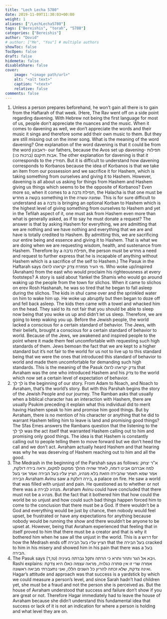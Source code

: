 ```yaml
---
title: "Lech Lecha 5780"
date: 2019-11-09T11:30:03+00:00
weight: 1
aliases: ["/LechLecha5780"]
tags: ["Bereishis", "torah", "5780"]
categories: ["Bereishis"]
author: "Dovid"
# author: ["Me", "You"] # multiple authors
showToc: false
TocOpen: false
draft: false
hidemeta: false
disableShare: false
cover:
    image: "<image path/url>"
    alt: "<alt text>"
    caption: "<text>"
    relative: false
comments: false
---
```

1) Unless a person prepares beforehand, he won’t gain all there is to gain from the Haftarah of that week.
(Here, The Rav went off on a side point regarding davening.
With Hebrew not being the first language for most of us, people don’t appreciate the nuances and the music. When it comes to davening as well, we don’t appreciate the words and their music it sings and therefore some add their own music to them. But they are still missing out on the inner song. What is the meaning of the word davening? One explanation of the word davening is that it could be from the word דאבונון- our fathers, because the Avos set up davening- תפילות אבות תיקנם (ברכות כו:). The other explanation for davening is that it corresponds to the תמידין. But it is difficult to understand how davening corresponds to Korbanos because the idea of Korbanos is that we take an item from our possession and we sacrifice it for Hashem, which is taking something from ourselves and giving it to Hashem. However, davening is all about us asking for things from Hashem and Hashem giving us things which seems to be the opposite of Korbanos? Even more so, when it comes to a תפילת נדבה, the Halacha is that one must be מחדש a בקשה something in the שמונה עשרה. This is for sure difficult to understand as a נדבה is bringing an optional Korban to Hashem which is the highest level of giving something from ourselves to Hashem and yet in the Tefilah aspect of it, one must ask from Hashem even more than what is generally asked, as if to say he must donate a request?
The answer is that by asking Hashem for everything, we are admitting that we are nothing and we have nothing and everything that we are and have is totally credited to Hashem. By admitting this, we are sacrificing our entire being and essence and giving it to Hashem. That is what we are doing when we are requesting wisdom, health, and sustenance from Hashem. Therefore by a תפילת נדבה, the person must be מחדש a need and request to further express that he is incapable of anything without Hashem which is a sacrifice of the self to Hashem.)
The Pasuk in the Haftarah says מי העיר ממזרח צדק יקראהו לרגלו. Who woke up/inspired (Avraham) from the east who would proclaim his righteousness at every footsteps?
A story is said about Yankel the Shamis who would go around waking up the people from the town for slichos. When it came to slichos on erev Rosh Hashanah, he was so tired that he began to fall asleep during the slichos. The kids in shul came over and the sprinkled water on him to wake him up. He woke up abruptly but then began to doze off and fell back asleep. The kids then came with a towel and whacked him on the head. They said to its not fair that you should be able to sleep now being that you woke us up and didn’t let us sleep. Therefore, we are going to keep waking you up.
Before the Jewish people, the world lacked a conscious for a certain standard of behavior. The Jews, with their beliefs, brought a conscious for a certain standard of behavior to world. Because of the Jews, we awakened and inspired people to the point where it made them feel uncomfortable with requesting such high standards of them. Jews bemoan the fact that we are kept to a higher standard but it’s not fair to the world for us not to live up to this standard being that we were the ones that introduced this standard of behavior to world and made them uncomfortable for demanding such high standards. This is the meaning of the Pasuk צדק יקראהו לרגלו that Avraham was the one who introduced Hashem and his צדק to the world which now set a certain level of expectation of behavior.
2) לך לך is the beginning of our story. From Adam to Noach, and Noach to Avraham, that’s the world’s story. But with this Parshah begins the story of the Jewish People and our journey.
The Ramban asks that usually when a biblical character has an interaction with Hashem, there are usually Psukim preceding it explain what this individual did to merit having Hashem speak to him and promise him good things. But by Avraham, there is no mention of his character or anything that he did to warrant Hashem telling him to leave is land and promising good things?
The Sfas Emes answers the Rambans question that the listening to the לך לך was the act itself that warranted Hashem calling out to him and promising only good things. The idea is that Hashem is constantly calling out to people telling them to move forward but we don’t heed the call and we don’t act. Avraham actually heard Hashem and that hearing was why he was deserving of Hashem reaching out to him and all the good.
3) The Medrash in the beginning of the Parshah says as follows:
א"ר יצחק למה אברהם אבינו דומה, לאחד שהיה מהלך ממקום למקום, וראה בירה דולקת, אמר שמא תאמר שהבירה הזאת בלא מנהיג, הציץ עליו בעל הבירה ואמר אני בעל הבירה
Avraham Avinu saw a בירה דולקת, a palace on fire. He saw a world that was filled with unjust and pain. He questioned as to whether or not there was a מנהיג לבירה. Avraham Avinu could have concluded that there must not be a מנהיג. But the fact that it bothered him that how could the world be so unjust and how could such bad things happen forced him to come to the conclusion that there must be a God. If there wouldn’t be a God and everything would be just by chance, then nobody would feel upset, be frustrated or have any expectations for anything because nobody would be running the show and there wouldn’t be anyone to be upset at. However, being that Avraham experienced that feeling that in itself proved to him that there must be a creator and that is why it bothered him when he saw all the unjust in the world. This is a דרוש for how the Medrash ends off הציץ עליו בעל הבירה that the בעל הבירה cracked to him in his misery and showed him in his pain that there was a בעל הבירה.  
4) The Pasuk says ויבא אל הגר ותהר ותרא כי הרתה ותקל גברתה בעיניה (טז,ד). Rashi explains:
 אמרה שרי זו אין סתרה כגלויה, מראה עצמה כאלו היא צדקת ואינה צדקת, שלא זכתה להריון כל השנים הללו, ואני נתעברתי מביאה ראשונה.
Hagar’s attitude and approach was that success is a yardstick by which we could measure a person’s level, and since Sarah hadn’t had children yet, she must be a fraud and not the person she is perceived as. But the house of Avraham understood that success and failure don’t show if you are great or not. Therefore Hagar immediately had to leave the house of Avraham because she didn’t understand this fundamental idea that success or lack of it is not an indication for where a person is holding and what level they are on.
